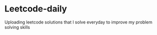 # Leetcode-daily
Uploading leetcode solutions that I solve everyday to improve my problem solving skills
